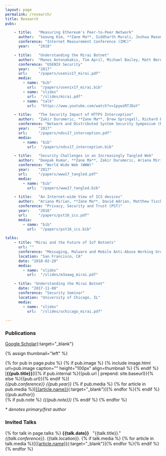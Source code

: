 ```yaml
---
layout: page
permalink: /research/
title: Research
pubs:

    - title:   "Measuring Ethereum's Peer-to-Peer Network"
      author:  "Seoung Kim, **Zane Ma**, Siddharth Murali, Joshua Mason, Andrew Miller, Michael Bailey"
      conference: "Internet Measurement Conference (IMC)"
      year:    "2018"

    - title:   "Understanding the Mirai Botnet"
      author:  "Manos Antonakakis, Tim April, Michael Bailey, Matt Bernhard, Elie Bursztein, Jaime Cochran, Zakir Durumeric, J. Alex Halderman, Luca Invernizzi, Michalis Kallitsis, Deepak Kumar, Chaz Lever, <b> Zane Ma* </b>, Joshua Mason, Damian Menscher, Chad Seaman, Nick Sullivan, Kurt Thomas, Yi Zhou"
      conference: "USENIX Security"
      year:    "2017"
      url:     "/papers/usenix17_mirai.pdf"
      media:
        - name: "bib"
          url:  "/papers/usenix17_mirai.bib"
        - name: "slides"
          url:  "/slides/mirai.pdf"
        - name: "talk"
          url:  "https://www.youtube.com/watch?v=1pywzRTJDaY"

    - title:   "The Security Impact of HTTPS Interception"
      author:  "Zakir Durumeric, **Zane Ma**, Drew Springall, Richard Barnes, Nick Sullivan, Elie Bursztein, Michael Bailey, J. Alex Halderman, Vern Paxson"
      conference: "Network and Distributed System Security Symposium (NDSS)"
      year:    "2017"
      url:     "/papers/ndss17_interception.pdf"
      media:
        - name: "bib"
          url:  "/papers/ndss17_interception.bib"

    - title:   "Security Challenges in an Increasingly Tangled Web"
      author:  "Deepak Kumar, **Zane Ma**, Zakir Durumeric, Ariana Mirian, Joshua Mason, Michael Bailey, J. Alex Halderman"
      conference: "World Wide Web (WWW)"
      year:    "2017"
      url:     "/papers/www17_tangled.pdf"
      media:
        - name: "bib"
          url:  "/papers/www17_tangled.bib"

    - title:   "An Internet-wide View of ICS devices"
      author:  "Ariana Mirian, **Zane Ma**, David Adrian, Matthew Tischer, Thasphon Chuenchujit, Tim Yardley, Robin Berthier, Josh Mason, Zakir Durumeric, J. Alex Halderman, Michael Bailey"
      conference: "Privacy, Security and Trust (PST)"
      year:    "2016"
      url:     "/papers/pst16_ics.pdf"
      media:
        - name: "bib"
          url:  "/papers/pst16_ics.bib"

talks:
    - title: "Mirai and the Future of IoT Botnets"
      url: ""
      conference: "Messaging, Malware and Mobile Anti-Abuse Working Group (M3AAWG): 42nd General Meeting"
      location: "San Francisco, CA"
      date: "2018-02-20"
      media: 
        - name: "slides"
          url:  "/slides/m3aawg_mirai.pdf"

    - title: "Understanding the Mirai Botnet"
      date: "2017-11-08"
      conference: "Security Seminar"
      location: "University of Chicago, IL"
      media:
        - name: "slides"
          url:  "/slides/uchicago_mirai.pdf"
    
---
```


### Publications

[Google Scholar](https://scholar.google.com/citations?user=Qoy6za0AAAAJ&hl=en){:target="_blank"}

{% assign thumbnail="left" %}

{% for pub in page.pubs %}
{% if pub.image %}
{% include image.html url=pub.image caption="" height="100px" align=thumbnail %}
{% endif %}
[**{{pub.title}}**]({% if pub.internal %}{{pub.url | prepend: site.baseurl}}{% else %}{{pub.url}}{% endif %})<br />
*{{pub.conference}}* *{{pub.year}}*
{% if pub.media %}&nbsp;{% for article in pub.media %}[[{{article.name}}]({{article.url}}){:target="_blank"}]{% endfor %}{% endif %}<br />
{{pub.author}}<br />
{% if pub.note %} *({{pub.note}})*
{% endif %}
{% endfor %}

<i>* denotes primary/first author</i>


### Invited Talks

{% for talk in page.talks %}
**{{talk.date}}**&nbsp;&nbsp;&nbsp;"{{talk.title}}." *{{talk.conference}}*. {{talk.location}}.
{% if talk.media %}&nbsp;{% for article in talk.media %}[[{{article.name}}]({{article.url}}){:target="_blank"}]{% endfor %}{% endif %}
{% endfor %}
